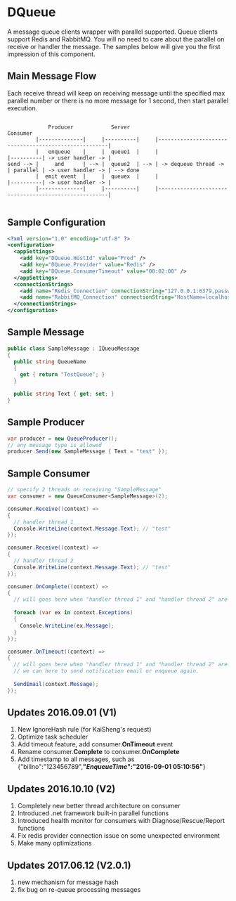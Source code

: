 # DQueue
A message queue clients wrapper with parallel supported. Queue clients support Redis and RabbitMQ. You will no need to care about the parallel on receive or handler the message. The samples below will give you the first impression of this component.

Main Message Flow
------------
Each receive thread will keep on receiving message until the specified max parallel number or there is no more message for 1 second,  then start parallel execution. 
```text

             Producer            Server                                 Consumer
         |--------------|     |----------|     |------------------------------------------------------|
         |   enqueue    |     |  queue1  |     |                      |----------| -> user handler -> |
send --> |     and      | --> |  queue2  | --> | -> dequeue thread -> | parallel | -> user handler -> | --> done
         |  emit event  |     |  queuex  |     |                      |----------| -> user handler -> |
         |--------------|     |----------|     |------------------------------------------------------|
         
```

Sample Configuration
------------
```xml
<?xml version="1.0" encoding="utf-8" ?>
<configuration>
  <appSettings>
    <add key="DQueue.HostId" value="Prod" />  
    <add key="DQueue.Provider" value="Redis" />
    <add key="DQueue.ConsumerTimeout" value="00:02:00" />
  </appSettings>
  <connectionStrings>
    <add name="Redis_Connection" connectionString="127.0.0.1:6379,password=,allowAdmin=true" />
    <add name="RabbitMQ_Connection" connectionString="HostName=localhost,UserName=rulee,Password=abc123" />
  </connectionStrings>
</configuration>
```

Sample Message
------------
```c#
public class SampleMessage : IQueueMessage
{
  public string QueueName
  {
    get { return "TestQueue"; }
  }

  public string Text { get; set; }
}
```

Sample Producer
------------
```c#
var producer = new QueueProducer();
// any message type is allowed
producer.Send(new SampleMessage { Text = "test" });
```

Sample Consumer
------------
```c#
// specify 2 threads on receiving "SampleMessage"
var consumer = new QueueConsumer<SampleMessage>(2);

consumer.Receive((context) =>
{
  // handler thread 1
  Console.WriteLine(context.Message.Text); // "test"
});

consumer.Receive((context) =>
{
  // handler thread 2
  Console.WriteLine(context.Message.Text); // "test"
});

consumer.OnComplete((context) =>
{
  // will goes here when "handler thread 1" and "handler thread 2" are done
  
  foreach (var ex in context.Exceptions)
  {
    Console.WriteLine(ex.Message);
  }
});

consumer.OnTimeout((context) =>
{
  // will goes here when "handler thread 1" and "handler thread 2" are timeout
  // we can here to send notification email or enqueue again.
  
  SendEmail(context.Message);
});
```

Updates 2016.09.01 (V1)
------------
1. New IgnoreHash rule (for KaiSheng's request)
2. Optimize task scheduler
3. Add timeout feature, add consumer.**OnTimeout** event
4. Rename consumer.**Complete** to consumer.**OnComplete**
5. Add timestamp to all messages, such as {"billno":"123456789",**"$EnqueueTime$":"2016-09-01 05:10:56"**}

Updates 2016.10.10 (V2)
------------
1. Completely new better thread architecture on consumer
2. Introduced .net framework built-in parallel functions
3. Introduced health monitor for consumers with Diagnose/Rescue/Report functions
4. Fix redis provider connection issue on some unexpected environment
5. Make many optimizations

Updates 2017.06.12 (V2.0.1)
------------
1. new mechanism for message hash
2. fix bug on re-queue processing messages

